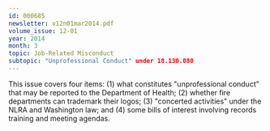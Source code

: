 ```yaml
---
id: 000685
newsletter: v12n01mar2014.pdf
volume_issue: 12-01
year: 2014
month: 3
topic: Job-Related Misconduct
subtopic: "Unprofessional Conduct" under 18.130.080
---
```


This issue covers four items: (1) what constitutes "unprofessional conduct" that may be reported to the Department of Health; (2) whether fire departments can trademark their logos; (3) "concerted activities" under the NLRA and Washington law; and (4) some bills of interest involving records training and meeting agendas.